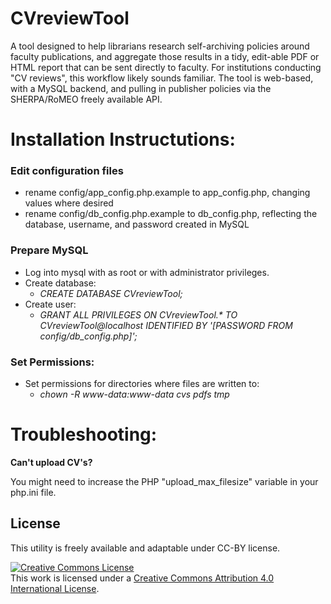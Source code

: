 CVreviewTool
============

<p>A tool designed to help librarians research self-archiving policies around faculty publications, and aggregate those results in a tidy, edit-able PDF or HTML report that can be sent directly to faculty.  For institutions conducting "CV reviews", this workflow likely sounds familiar.   The tool is web-based, with a MySQL backend, and pulling in publisher policies via the SHERPA/RoMEO freely available API.</p>

<h1>Installation Instructutions:</h1>

<h3>Edit configuration files</h3>
<ul>
	<li>rename config/app_config.php.example to app_config.php, changing values where desired</li>
	<li>rename config/db_config.php.example to db_config.php, reflecting the database, username, and password created in MySQL</li>
</ul>

<h3>Prepare MySQL</h3>
<ul>
	<li>Log into mysql with as root or with administrator privileges.</li>
	<li>Create database:
		<ul>			
			<li><em>CREATE DATABASE CVreviewTool;</em></li>
		</ul>
	</li>
	<li>Create user:
		<ul>
			<li><em>GRANT ALL PRIVILEGES ON CVreviewTool.* TO CVreviewTool@localhost IDENTIFIED BY '[PASSWORD FROM config/db_config.php]';</em></li>
		</ul>
	</li>
</ul>

<h3>Set Permissions:</h3>
<ul>
	<li>Set permissions for directories where files are written to:
		<ul>
			<li><em>chown -R www-data:www-data cvs pdfs tmp</em></li>
		</ul>
	</li>
</ul>



<h1>Troubleshooting:</h1>

<p><strong>Can't upload CV's?</strong></p>
<p>You might need to increase the PHP "upload_max_filesize" variable in your php.ini file.</p>

<h2>License</h2>
<p>This utility is freely available and adaptable under CC-BY license.</p>
<a rel="license" href="http://creativecommons.org/licenses/by/4.0/"><img alt="Creative Commons License" style="border-width:0" src="http://i.creativecommons.org/l/by/4.0/80x15.png" /></a><br />This work is licensed under a <a rel="license" href="http://creativecommons.org/licenses/by/4.0/">Creative Commons Attribution 4.0 International License</a>.


